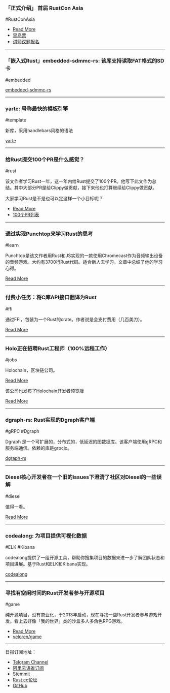 ### 「正式介绍」 首届 RustCon Asia

#RustConAsia

- [Read More](https://mp.weixin.qq.com/s/vBKiFdNoCat3I9NYdV5yIA)
- [早鸟票](http://www.huodongxing.com/event/6479456003900)
- [讲师议题报名](https://cfp.rustcon.asia/events/rustcon-asia)

---

### 「嵌入式Rust」embedded-sdmmc-rs: 该库支持读取FAT格式的SD卡

#embedded

[embedded-sdmmc-rs](https://github.com/thejpster/embedded-sdmmc-rs)

---

### yarte: 号称最快的模板引擎

#template

新库，采用handlebars风格的语法

[yarte](https://github.com/rust-iendo/yarte)

---

### 给Rust提交100个PR是什么感觉？

#rust

该文作者学习Rust一年，这一年内给Rust提交了100个PR。他写下此文作为总结。其中大部分PR是给Clippy做贡献，接下来他也打算继续给Clippy做贡献。

大家学习Rust是不是也可以定这样一个小目标呢？

- [Read More](https://phansch.net/2019/02/18/onehundred-rust-prs/)
- [100个PR列表](https://phansch.net/onehundred/rust/)

---

### 通过实现Punchtop来学习Rust的思考

#learn

Punchtop是该文作者用Rust和JS实现的一款使用Chromecast作为音频输出设备的音频游戏。大约有3700行Rust代码。适合新人去学习。文章中总结了他的学习心得。

[Read More](https://hyperbo.la/w/reflections-on-learning-rust/)

---

### 付费小任务：将C库API接口翻译为Rust

#ffi

通过FFI，包装为一个Rust的crate。作者说是会支付费用（几百美刀）。

[Read More](https://www.reddit.com/r/rust/comments/asii9i/translate_api_functions_of_a_c_lib/)

---

### Holo正在招聘Rust工程师（100%远程工作）

#jobs

Holochain，区块链公司。

[Read More](https://holo.host/careers/rust-developer/)

该公司也发布了Holochain开发者预览版

[Read More](https://medium.com/holochain/developer-preview-0-0-4-alpha-and-enabling-full-authority-over-data-for-holo-users-3cc8794855d4)

---

### dgraph-rs: Rust实现的Dgraph客户端

#gRPC #Dgraph

Dgraph 是一个可扩展的，分布式的，低延迟的图数据库。该客户端使用gRPC和服务端通信。依赖的库是grpcio。

[dgraph-rs](https://github.com/Swoorup/dgraph-rs)

---

### Diesel核心开发者在一个旧的issues下澄清了社区对Diesel的一些误解

#diesel

值得一看。

[Read More](https://github.com/rust-lang/rfcs/issues/798#issuecomment-465324544)

---

### codealong: 为项目提供可视化数据

#ELK #Kibana

codealong提供了一组开源工具，帮助你搜集项目的数据来进一步了解团队状态和项目进展。基于Rust和ELK和Kibana实现。

[codealong](https://github.com/codealong/codealong)

---

### 寻找有空闲时间的Rust开发者参与开源项目

#game

纯开源项目，没有商业化，于2013年启动，现在寻找一些Rust开发者参与游戏开发。看上去好像「我的世界」类的沙盒多人多角色RPG游戏。

- [Read More](https://www.reddit.com/r/rust/comments/aje3bs/looking_for_rust_programmer_with_lots_of_free_time/)
- [veloren/game](https://gitlab.com/veloren/game)


---

日报订阅地址：

- [Telgram Channel](https://t.me/rust_daily_news )
- [阿里云语雀订阅](https://www.yuque.com/chaosbot/rustnews)
- [Stemmit](https://steemit.com/@blackanger)
- [Rust.cc论坛](https://rust.cc)
- [GitHub](https://github.com/RustStudy/rust_daily_news)